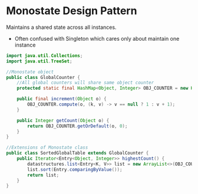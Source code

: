 # Monostate Design Pattern
Maintains a shared state across all instances.
- Often confused with Singleton which cares only about maintain one instance

```java
import java.util.Collections;
import java.util.TreeSet;

//Monostate object
public class GlobalCounter {
    //All global counters will share same object counter
    protected static final HashMap<Object, Integer> OBJ_COUNTER = new HashMap<>();

    public final increment(Object o) {
        OBJ_COUNTER.compute(o, (k, v) -> v == null ? 1 : v + 1);
    }

    public Integer getCount(Object o) {
        return OBJ_COUNTER.getOrDefault(o, 0);
    }
}

//Extensions of Monostate class
public class SortedGlobalTable extends GlobalCounter {
    public Iterator<Entry<Object, Integer>> highestCount() {
        datastructures.list<Entry<K, V>> list = new ArrayList<>(OBJ_COUNTER.entrySet());
        list.sort(Entry.comparingByValue());
        return list;
    }
}
```